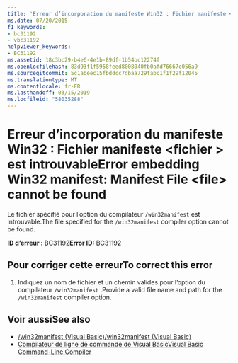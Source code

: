 ```yaml
---
title: 'Erreur d’incorporation du manifeste Win32 : Fichier manifeste <file> est introuvable'
ms.date: 07/20/2015
f1_keywords:
- bc31192
- vbc31192
helpviewer_keywords:
- BC31192
ms.assetid: 18c3bc29-b4e6-4e1b-89df-1b54bc12274f
ms.openlocfilehash: 83d93f1f5958feed8008040fb0afd76667c056a9
ms.sourcegitcommit: 5c1abeec15fbddcc7dbaa729fabc1f1f29f12045
ms.translationtype: MT
ms.contentlocale: fr-FR
ms.lasthandoff: 03/15/2019
ms.locfileid: "58035288"
---
```

# <a name="error-embedding-win32-manifest-manifest-file-file-cannot-be-found"></a><span data-ttu-id="631e8-102">Erreur d’incorporation du manifeste Win32 : Fichier manifeste \<fichier > est introuvable</span><span class="sxs-lookup"><span data-stu-id="631e8-102">Error embedding Win32 manifest: Manifest File \<file> cannot be found</span></span>
<span data-ttu-id="631e8-103">Le fichier spécifié pour l’option du compilateur `/win32manifest` est introuvable.</span><span class="sxs-lookup"><span data-stu-id="631e8-103">The file specified for the `/win32manifest` compiler option cannot be found.</span></span>  
  
 <span data-ttu-id="631e8-104">**ID d’erreur :** BC31192</span><span class="sxs-lookup"><span data-stu-id="631e8-104">**Error ID:** BC31192</span></span>  
  
## <a name="to-correct-this-error"></a><span data-ttu-id="631e8-105">Pour corriger cette erreur</span><span class="sxs-lookup"><span data-stu-id="631e8-105">To correct this error</span></span>  
  
1.  <span data-ttu-id="631e8-106">Indiquez un nom de fichier et un chemin valides pour l’option du compilateur `/win32manifest` .</span><span class="sxs-lookup"><span data-stu-id="631e8-106">Provide a valid file name and path for the `/win32manifest` compiler option.</span></span>  
  
## <a name="see-also"></a><span data-ttu-id="631e8-107">Voir aussi</span><span class="sxs-lookup"><span data-stu-id="631e8-107">See also</span></span>

- [<span data-ttu-id="631e8-108">/win32manifest (Visual Basic)</span><span class="sxs-lookup"><span data-stu-id="631e8-108">/win32manifest (Visual Basic)</span></span>](../../visual-basic/reference/command-line-compiler/win32manifest.md)
- [<span data-ttu-id="631e8-109">Compilateur de ligne de commande de Visual Basic</span><span class="sxs-lookup"><span data-stu-id="631e8-109">Visual Basic Command-Line Compiler</span></span>](../../visual-basic/reference/command-line-compiler/index.md)
